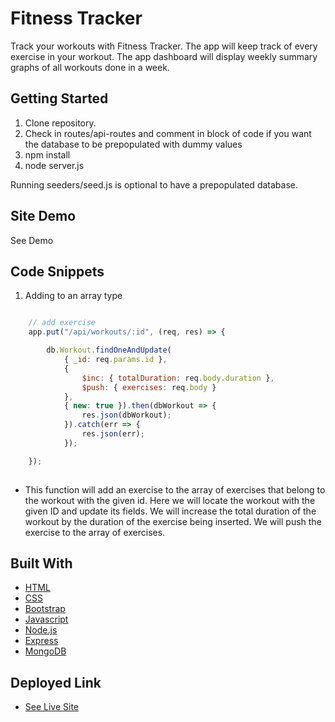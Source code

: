 # Fitness Tracker

Track your workouts with Fitness Tracker. The app will keep track of every exercise in your workout. The app dashboard will display weekly summary graphs of all workouts done in a week.

## Getting Started

1. Clone repository. 
2. Check in routes/api-routes and comment in block of code if you want the database to be prepopulated with dummy values
3. npm install
4. node server.js

Running seeders/seed.js is optional to have a prepopulated database.

## Site Demo

See Demo

## Code Snippets


1. Adding to an array type

```javascript

    // add exercise
    app.put("/api/workouts/:id", (req, res) => {

        db.Workout.findOneAndUpdate(
            { _id: req.params.id },
            {
                $inc: { totalDuration: req.body.duration },
                $push: { exercises: req.body }
            },
            { new: true }).then(dbWorkout => {
                res.json(dbWorkout);
            }).catch(err => {
                res.json(err);
            });

    });
    
```
* This function will add an exercise to the array of exercises that belong to the workout with the given id. Here we will locate the workout with the given ID and update its fields. We will increase the total duration of the workout by the duration of the exercise being inserted. We will push the exercise to the array of exercises.


## Built With

* [HTML](https://developer.mozilla.org/en-US/docs/Web/HTML)
* [CSS](https://developer.mozilla.org/en-US/docs/Web/CSS)
* [Bootstrap](https://getbootstrap.com/)
* [Javascript](https://www.javascript.com/)
* [Node.js](https://nodejs.org/en/)
* [Express](https://www.npmjs.com/package/express)
* [MongoDB](https://www.mongodb.com/)


## Deployed Link

* [See Live Site]()



